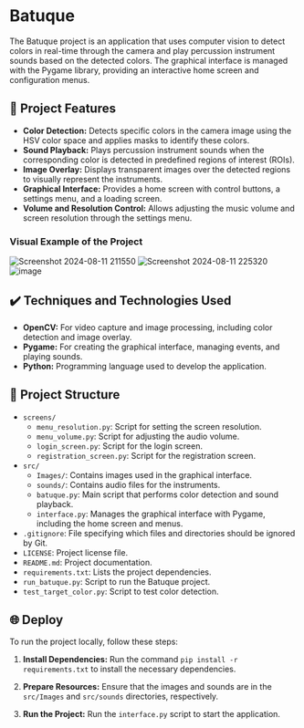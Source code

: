 # Batuque

The Batuque project is an application that uses computer vision to detect colors in real-time through the camera and play percussion instrument sounds based on the detected colors. The graphical interface is managed with the Pygame library, providing an interactive home screen and configuration menus.

## 🔨 Project Features

- **Color Detection:** Detects specific colors in the camera image using the HSV color space and applies masks to identify these colors.
- **Sound Playback:** Plays percussion instrument sounds when the corresponding color is detected in predefined regions of interest (ROIs).
- **Image Overlay:** Displays transparent images over the detected regions to visually represent the instruments.
- **Graphical Interface:** Provides a home screen with control buttons, a settings menu, and a loading screen.
- **Volume and Resolution Control:** Allows adjusting the music volume and screen resolution through the settings menu.

### Visual Example of the Project

![Screenshot 2024-08-11 211550](https://github.com/user-attachments/assets/a8d3dca2-70ed-4246-8350-34b1ec0b187b)
![Screenshot 2024-08-11 225320](https://github.com/user-attachments/assets/e3ebd3e8-0319-49c8-b83f-d77ef9b7bf95)
![image](https://github.com/user-attachments/assets/c1a1b929-dbf9-4468-a144-8868e009d5ed)

## ✔️ Techniques and Technologies Used

- **OpenCV:** For video capture and image processing, including color detection and image overlay.
- **Pygame:** For creating the graphical interface, managing events, and playing sounds.
- **Python:** Programming language used to develop the application.

## 📁 Project Structure

- `screens/`
    - `menu_resolution.py`: Script for setting the screen resolution.
    - `menu_volume.py`: Script for adjusting the audio volume.
    - `login_screen.py`: Script for the login screen.
    - `registration_screen.py`: Script for the registration screen.
- `src/`
    - `Images/`: Contains images used in the graphical interface.
    - `sounds/`: Contains audio files for the instruments.
    - `batuque.py`: Main script that performs color detection and sound playback.
    - `interface.py`: Manages the graphical interface with Pygame, including the home screen and menus.
- `.gitignore`: File specifying which files and directories should be ignored by Git.
- `LICENSE`: Project license file.
- `README.md`: Project documentation.
- `requirements.txt`: Lists the project dependencies.
- `run_batuque.py`: Script to run the Batuque project.
- `test_target_color.py`: Script to test color detection.

## 🌐 Deploy

To run the project locally, follow these steps:

1. **Install Dependencies:**
   Run the command `pip install -r requirements.txt` to install the necessary dependencies.

2. **Prepare Resources:**
   Ensure that the images and sounds are in the `src/Images` and `src/sounds` directories, respectively.

3. **Run the Project:**
   Run the `interface.py` script to start the application.

